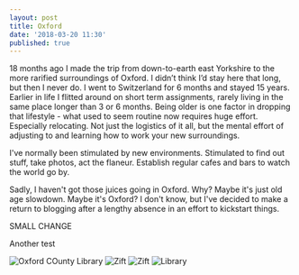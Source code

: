```yaml
---
layout: post
title: Oxford
date: '2018-03-20 11:30'
published: true
---
```

18 months ago I made the trip from down-to-earth east Yorkshire to the more rarified surroundings of Oxford. I didn’t think I’d stay here that long, but then I never do. I went to Switzerland for 6 months and stayed 15 years. Earlier in life I flitted around on short term assignments, rarely living in the same place longer than 3 or 6 months. Being older is one factor in dropping that lifestyle - what used to seem routine now requires huge effort. Especially relocating. Not just the logistics of it all, but the mental effort of adjusting to and learning how to work your new surroundings.

I've normally been stimulated by new environments. Stimulated to find out stuff, take photos, act the flaneur. Establish regular cafes and bars to watch the world go by.

Sadly, I haven't got those juices going in Oxford. Why? Maybe it's just old age slowdown. Maybe it's Oxford? I don't know, but I've decided to make a return to blogging after a lengthy absence in an effort to kickstart things.

SMALL CHANGE

Another test

![Oxford COunty Library](https://www.dropbox.com/s/yt1ctkr6yhrf0ko/library.jpg?dl=1)
![Zift](https://www.dropbox.com/s/ximc62bhrbxu36l/Untitled.jpg?dl=1)
![Zift](https://s3.eu-west-2.amazonaws.com/archivist.forthmedia/Untitled.jpg)
![Library]({{site.imgurl}}Photo-2018-04-01-08-31.jpg)
